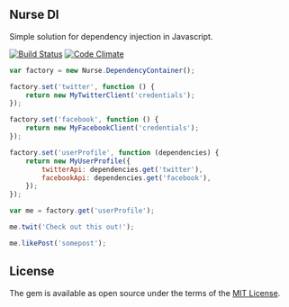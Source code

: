 Nurse DI
-----------------

Simple solution for dependency injection in Javascript.

[![Build Status](https://travis-ci.org/mjacobus/nurse-js.svg)](https://travis-ci.org/mjacobus/nurse-js)
[![Code Climate](https://codeclimate.com/github/mjacobus/nurse-js/badges/gpa.svg)](https://codeclimate.com/github/mjacobus/nurse-js)

```javascript
var factory = new Nurse.DependencyContainer();

factory.set('twitter', function () {
    return new MyTwitterClient('credentials');
});

factory.set('facebook', function () {
    return new MyFacebookClient('credentials');
});

factory.set('userProfile', function (dependencies) {
    return new MyUserProfile({
        twitterApi: dependencies.get('twitter'),
        facebookApi: dependencies.get('facebook'),
    });
});
```

```javascript
var me = factory.get('userProfile');

me.twit('Check out this out!');

me.likePost('somepost');
```

## License

The gem is available as open source under the terms of the [MIT License](http://opensource.org/licenses/MIT).
